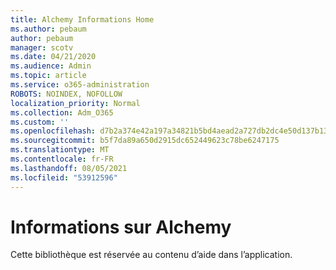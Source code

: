 ```yaml
---
title: Alchemy Informations Home
ms.author: pebaum
author: pebaum
manager: scotv
ms.date: 04/21/2020
ms.audience: Admin
ms.topic: article
ms.service: o365-administration
ROBOTS: NOINDEX, NOFOLLOW
localization_priority: Normal
ms.collection: Adm_O365
ms.custom: ''
ms.openlocfilehash: d7b2a374e42a197a34821b5bd4aead2a727db2dc4e50d137b13dcc2da9af5044
ms.sourcegitcommit: b5f7da89a650d2915dc652449623c78be6247175
ms.translationtype: MT
ms.contentlocale: fr-FR
ms.lasthandoff: 08/05/2021
ms.locfileid: "53912596"
---
```

# <a name="alchemy-insights"></a>Informations sur Alchemy

Cette bibliothèque est réservée au contenu d’aide dans l’application.
